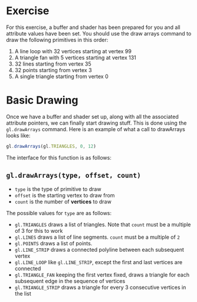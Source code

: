 # Exercise

For this exercise, a buffer and shader has been prepared for you and all attribute values have been set.  You should use the draw arrays command to draw the following primitives in this order:

1. A line loop with 32 vertices starting at vertex 99
1. A triangle fan with 5 vertices starting at vertex 131
1. 32 lines starting from vertex 35
1. 32 points starting from vertex 3
1. A single triangle starting from vertex 0

# Basic Drawing

Once we have a buffer and shader set up, along with all the associated attribute pointers, we can finally start drawing stuff.  This is done using the `gl.drawArrays` command.  Here is an example of what a call to drawArrays looks like:

```javascript
gl.drawArrays(gl.TRIANGLES, 0, 12)
```

The interface for this function is as follows:

## `gl.drawArrays(type, offset, count)`
* `type` is the type of primitive to draw
* `offset` is the starting vertex to draw from
* `count` is the number of **vertices** to draw

The possible values for `type` are as follows:

* `gl.TRIANGLES` draws a list of triangles.  Note that `count` must be a multiple of 3 for this to work
* `gl.LINES` draws a list of line segments.  `count` must be a multiple of `2`
* `gl.POINTS` draws a list of points.
* `gl.LINE_STRIP` draws a connected polyline between each subsequent vertex
* `gl.LINE_LOOP` like `gl.LINE_STRIP`, except the first and last vertices are connected
* `gl.TRIANGLE_FAN` keeping the first vertex fixed, draws a triangle for each subsequent edge in the sequence of vertices
* `gl.TRIANGLE_STRIP` draws a triangle for every 3 consecutive vertices in the list
